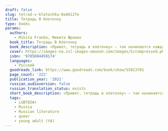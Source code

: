 ```yaml
---
draft: false
slug: tetrad-v-kletochku-0a4612fe
title: Тетрадь В Клеточку
type: books
params:
  authors:
    - Mikita Franko, Микита Франко
  book_title: Тетрадь В Клеточку
  book_description: «Привет, тетрадь в клеточку» — так начинается каждая запись в дневнике Ильи, который он начал вести после переезда. В новом городе Илья очень хочет найти друзей, но с ним разговаривают только девочка-мигрантка и одноклассник, про которого ходят странные слухи. Илья очень хочет казаться обычным, но боится микробов и постоянно моет руки. А еще он очень хочет забыть о страшном Дне S, но тот постоянно возвращается к нему в воспоминаниях.Папа куда-то уходил. Потом вернулся и положил передо мной книгу — «Хорошо быть тихоней». Сказал:— Прочитай.— Она же восемнадцать плюс.— Некоторые книги не могут ждать шесть лет. Они нужны сейчас.
  cover: https://images-na.ssl-images-amazon.com/images/S/compressed.photo.goodreads.com/books/1603901264i/55813701.jpg
  isbn: '9785604458174'
  languages:
    - Русский
  goodreads_link: https://www.goodreads.com/book/show/55813701
  page_count: '222'
  publication_year: '2021'
  russian_audioversion: false
  russian_translation_status: exists
  short_book_description: «Привет, тетрадь в клеточку» — так начинается каждая запись в дневнике Ильи, который он начал вести после переезда. В новом городе Илья очень хочет найти друзей, но с ним разговаривают только...
  tags:
    - LGBTQIA+
    - Russia
    - Russian literature
    - queer
    - young adult (YA)
---
```


